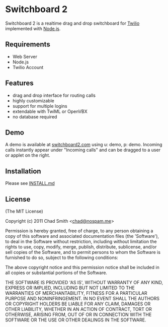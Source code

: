 # Switchboard 2

 Switchboard 2 is a realtime drag and drop switchboard for [Twilio](http://www.twilio.com)
 implemented with [Node.js](http://nodejs.org).

Requirements
-----------------------------
 * Web Server
 * Node.js
 * Twilio Account

Features
-----------------------------
  - drag and drop interface for routing calls
  - highly customizable
  - support for multiple logins
  - extendable with TwiML or OpenVBX
  - no database required

Demo
-----------------------------
A demo is available at [switchboard2.com](http://switchboard2.com) using u: demo, p: demo.
Incoming calls instantly appear under "Incoming calls" and can be dragged to a user or applet on the right.

Installation
-----------------------------
Please see [INSTALL.md](https://github.com/chadsmith/Switchboard-2/blob/master/INSTALL.md)

License
-----------------------------

(The MIT License)

Copyright (c) 2011 Chad Smith &lt;chad@nospam.me&gt;

Permission is hereby granted, free of charge, to any person obtaining
a copy of this software and associated documentation files (the
'Software'), to deal in the Software without restriction, including
without limitation the rights to use, copy, modify, merge, publish,
distribute, sublicense, and/or sell copies of the Software, and to
permit persons to whom the Software is furnished to do so, subject to
the following conditions:

The above copyright notice and this permission notice shall be
included in all copies or substantial portions of the Software.

THE SOFTWARE IS PROVIDED 'AS IS', WITHOUT WARRANTY OF ANY KIND,
EXPRESS OR IMPLIED, INCLUDING BUT NOT LIMITED TO THE WARRANTIES OF
MERCHANTABILITY, FITNESS FOR A PARTICULAR PURPOSE AND NONINFRINGEMENT.
IN NO EVENT SHALL THE AUTHORS OR COPYRIGHT HOLDERS BE LIABLE FOR ANY
CLAIM, DAMAGES OR OTHER LIABILITY, WHETHER IN AN ACTION OF CONTRACT,
TORT OR OTHERWISE, ARISING FROM, OUT OF OR IN CONNECTION WITH THE
SOFTWARE OR THE USE OR OTHER DEALINGS IN THE SOFTWARE.
